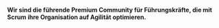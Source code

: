 <p style="text-align:center;margin:0">
</p>

**Wir sind die führende Premium Community für Führungskräfte, die mit Scrum ihre Organisation auf Agilität optimieren.**